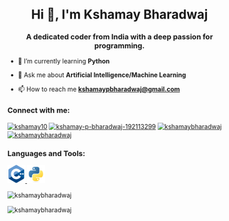 <h1 align="center">Hi 👋, I'm Kshamay Bharadwaj</h1>
<h3 align="center">A dedicated coder from India with a deep passion for programming.</h3>

- 🌱 I’m currently learning **Python**

- 💬 Ask me about **Artificial Intelligence/Machine Learning**

- 📫 How to reach me **kshamaypbharadwaj@gmail.com**

<h3 align="left">Connect with me:</h3>
<p align="left">
<a href="https://twitter.com/kshamay10" target="blank"><img align="center" src="https://raw.githubusercontent.com/rahuldkjain/github-profile-readme-generator/master/src/images/icons/Social/twitter.svg" alt="kshamay10" height="30" width="40" /></a>
<a href="https://linkedin.com/in/kshamay-p-bharadwaj-192113299" target="blank"><img align="center" src="https://raw.githubusercontent.com/rahuldkjain/github-profile-readme-generator/master/src/images/icons/Social/linked-in-alt.svg" alt="kshamay-p-bharadwaj-192113299" height="30" width="40" /></a>
<a href="https://instagram.com/kshamaybharadwaj" target="blank"><img align="center" src="https://raw.githubusercontent.com/rahuldkjain/github-profile-readme-generator/master/src/images/icons/Social/instagram.svg" alt="kshamaybharadwaj" height="30" width="40" /></a>
<a href="https://www.leetcode.com/kshamaybharadwaj" target="blank"><img align="center" src="https://raw.githubusercontent.com/rahuldkjain/github-profile-readme-generator/master/src/images/icons/Social/leet-code.svg" alt="kshamaybharadwaj" height="30" width="40" /></a>
</p>

<h3 align="left">Languages and Tools:</h3>
<p align="left"> <a href="https://www.w3schools.com/cpp/" target="_blank" rel="noreferrer"> <img src="https://raw.githubusercontent.com/devicons/devicon/master/icons/cplusplus/cplusplus-original.svg" alt="cplusplus" width="40" height="40"/> </a> <a href="https://www.python.org" target="_blank" rel="noreferrer"> <img src="https://raw.githubusercontent.com/devicons/devicon/master/icons/python/python-original.svg" alt="python" width="40" height="40"/> </a> </p>

<p><img align="center" src="https://github-readme-stats.vercel.app/api/top-langs?username=kshamaybharadwaj&show_icons=true&locale=en&layout=compact" alt="kshamaybharadwaj" /></p>

<p><img align="center" src="https://github-readme-streak-stats.herokuapp.com/?user=kshamaybharadwaj&" alt="kshamaybharadwaj" /></p>
